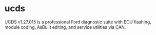 # ucds
UCDS v1.27.015 is a professional Ford diagnostic suite with ECU flashing, module coding, AsBuilt editing, and service utilities via CAN.
